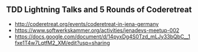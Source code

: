 ## TDD Lightning Talks and 5 Rounds of Coderetreat

* <http://coderetreat.org/events/coderetreat-in-jena-germany>
* <https://www.softwerkskammer.org/activities/jenadevs-meetup-002>
* <https://docs.google.com/document/d/14pyxDg4S0Tzd_mLJy33bQbC__1fxe1T4w7LqtfM2_XM/edit?usp=sharing>
